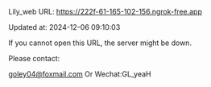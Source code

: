 Lily_web URL: https://222f-61-165-102-156.ngrok-free.app

Updated at: 2024-12-06 09:10:03

If you cannot open this URL, the server might be down.

Please contact: 

goley04@foxmail.com Or Wechat:GL_yeaH